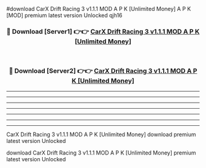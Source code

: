 #download CarX Drift Racing 3 v1.1.1 MOD A P K [Unlimited Money]  A P K [MOD] premium latest version Unlocked qjh16 



<div align="center">
<h3>🔴 Download [Server1] 👉👉 <a href="https://apkdownload2.web.app/">CarX Drift Racing 3 v1.1.1 MOD A P K [Unlimited Money] </a></h3><br>

<h3>🔴 Download [Server2] 👉👉 <a href="https://apkdownload2.web.app/">CarX Drift Racing 3 v1.1.1 MOD A P K [Unlimited Money] </a></h3>
</div>





----------------------------------------------------------

----------------------------------------------------------

----------------------------------------------------------

----------------------------------------------------------

----------------------------------------------------------

----------------------------------------------------------

----------------------------------------------------------

CarX Drift Racing 3 v1.1.1 MOD A P K [Unlimited Money]  download premium latest version Unlocked

download CarX Drift Racing 3 v1.1.1 MOD A P K [Unlimited Money]  premium latest version Unlocked
